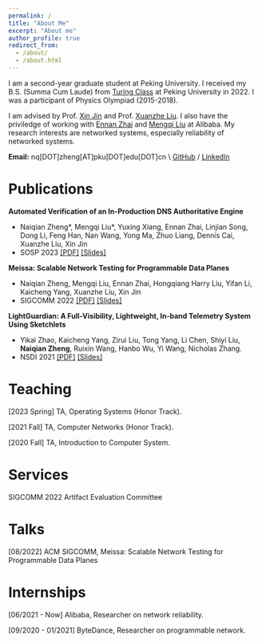 ```yaml
---
permalink: /
title: "About Me"
excerpt: "About me"
author_profile: true
redirect_from: 
  - /about/
  - /about.html
---
```

I am a second-year graduate student at Peking University. I received my B.S. (Summa Cum Laude) from [Turing Class](https://cfcs.pku.edu.cn/english/research/turing_program/introduction1/index.htm) at Peking University in 2022. I was a participant of Physics Olympiad (2015-2018).

I am advised by Prof. [Xin Jin](https://xinjin.github.io/) and Prof. [Xuanzhe Liu](http://www.liuxuanzhe.com/). I also have the priviledge of working with [Ennan Zhai](https://ennanzhai.github.io/) and [Mengqi Liu](https://scholar.google.com/citations?user=qIuwu-EAAAAJ) at Alibaba. My research interests are networked systems, especially reliability of networked systems.

**Email:** nq[DOT]zheng[AT]pku[DOT]edu[DOT]cn \\
[GitHub](https://github.com/NaturezzZ)
 / [LinkedIn](https://www.linkedin.com/in/naiqian-zheng-05b36b1a5/)

Publications
======
**Automated Verification of an In-Production DNS Authoritative Engine**
  - Naiqian Zheng\*, Mengqi Liu\*, Yuxing Xiang, Ennan Zhai, Linjian Song, Dong Li, Feng Han, Nan Wang, Yong Ma, Zhuo Liang, Dennis Cai, Xuanzhe Liu, Xin Jin
  - SOSP 2023 [[PDF]](./files/SOSP23-DNSV.pdf) [[Slides]](./files/SOSP23-DNSV-Slides.pdf)

**Meissa: Scalable Network Testing for Programmable Data Planes**
  - Naiqian Zheng, Mengqi Liu, Ennan Zhai, Hongqiang Harry Liu, Yifan Li, Kaicheng Yang, Xuanzhe Liu, Xin Jin
  - SIGCOMM 2022 [[PDF]](./files/SIGCOMM22-Meissa.pdf) [[Slides]](./files/SIGCOMM22-Meissa-Slides.pdf)

**LightGuardian: A Full-Visibility, Lightweight, In-band Telemetry System Using Sketchlets**
  - Yikai Zhao, Kaicheng Yang, Zirui Liu, Tong Yang, Li Chen, Shiyi Liu, **Naiqian Zheng**, Ruixin Wang, Hanbo Wu, Yi Wang, Nicholas Zhang.
  - NSDI 2021 [[PDF]](./files/NSDI21-LightGuardian.pdf) [[Slides]](./files/NSDI21-LightGuardian-Slides.pdf)

Teaching
======
[2023 Spring] TA, Operating Systems (Honor Track).

[2021 Fall] TA, Computer Networks (Honor Track).

[2020 Fall] TA, Introduction to Computer System.

Services
======
SIGCOMM 2022 Artifact Evaluation Committee

Talks
======
[08/2022] ACM SIGCOMM, Meissa: Scalable Network Testing for Programmable Data Planes
  
Internships
======
[06/2021 - Now] Alibaba, Researcher on network reliability.

[09/2020 - 01/2021] ByteDance, Researcher on programmable network.